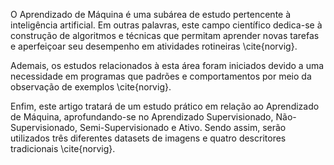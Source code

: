 O Aprendizado de Máquina é uma subárea de estudo pertencente à inteligência artificial. Em outras palavras, este campo científico dedica-se à construção de algoritmos e técnicas que permitam aprender novas tarefas e aperfeiçoar seu desempenho em atividades rotineiras \cite{norvig}.

Ademais, os estudos relacionados à esta área foram iniciados devido a uma necessidade em programas que padrões e comportamentos por meio da observação de exemplos \cite{norvig}.

Enfim, este artigo tratará de um estudo prático em relação ao Aprendizado de Máquina, aprofundando-se no Aprendizado Supervisionado, Não-Supervisionado, Semi-Supervisionado e Ativo. Sendo assim, serão utilizados três diferentes datasets de imagens e quatro descritores tradicionais \cite{norvig}.
